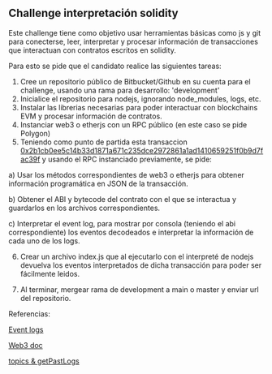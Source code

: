 
## Challenge interpretación solidity

Este challenge tiene como objetivo usar herramientas básicas como js y git para conecterse, leer, interpretar y procesar información de transacciones que interactuan con contratos escritos en solidity.


Para esto se pide que el candidato realice las siguientes tareas:

1. Cree un repositorio público de Bitbucket/Github en su cuenta para el challenge, usando una rama para desarrollo: 'development'
2. Inicialice el repositorio para nodejs, ignorando node_modules, logs, etc.
3. Instalar las librerias necesarias para poder interactuar con blockchains EVM y procesar información de contratos.
4. Instanciar web3 o etherjs con un RPC público (en este caso se pide Polygon)
5. Teniendo como punto de partida esta transaccion [0x2b1cb0ee5c14b33d1871a671c235dce2972861a1ad1410659251f0b9d7fac39f](https://polygonscan.com/tx/0x2b1cb0ee5c14b33d1871a671c235dce2972861a1ad1410659251f0b9d7fac39f) y usando el RPC instanciado previamente, se pide:

a) Usar los métodos correspondientes de web3 o etherjs para obtener información programática en JSON de la transacción.

b) Obtener el ABI y bytecode del contrato con el que se interactua y guardarlos en los archivos correspondientes.

c) Interpretar el event log, para mostrar por consola (teniendo el abi correspondiente) los eventos decodeados e interpretar la información de cada uno de los logs.


6. Crear un archivo index.js que al ejecutarlo con el interpreté de nodejs devuelva los eventos interpretados de dicha transacción para poder ser fácilmente leidos.

7. Al terminar, mergear rama de development a main o master y enviar url del repositorio.


Referencias:

[Event logs](https://medium.com/mycrypto/understanding-event-logs-on-the-ethereum-blockchain-f4ae7ba50378)

[Web3 doc](https://web3js.readthedocs.io/en/1.0/web3-eth.html)

[topics & getPastLogs](https://ethereum.stackexchange.com/questions/61585/how-to-setup-topics-for-function-getpastlogs)
